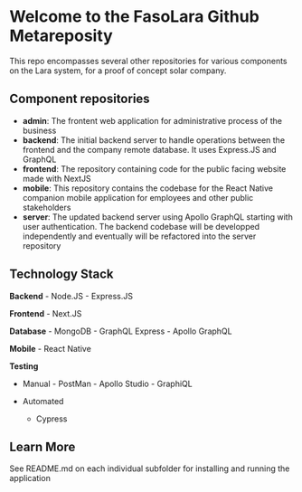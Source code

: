 # Welcome to the FasoLara Github Metareposity

This repo encompasses several other repositories for various components on the Lara system, for a proof of concept solar company. 

## Component repositories

- <b>admin</b>: The frontent web application for administrative process of the business
- <b>backend</b>: The initial backend server to handle operations between the frontend and the company remote database. It uses Express.JS and GraphQL
- <b>frontend</b>: The repository containing code for the public facing website made with NextJS
- <b>mobile</b>: This repository contains the codebase for the React Native companion mobile application for employees and other public stakeholders
- <b>server</b>: The updated backend server using Apollo GraphQL starting with user authentication. The backend codebase will be developped independently and eventually will be refactored into the server repository

## Technology Stack

<b>Backend</b>
	- Node.JS
	- Express.JS

<b>Frontend</b>
	- Next.JS

<b>Database</b>
	- MongoDB
	- GraphQL Express
	- Apollo GraphQL

<b>Mobile</b>
	- React Native

<b>Testing</b>
- Manual 
			- PostMan
			- Apollo Studio
			- GraphiQL

- Automated
	- Cypress

## Learn More

See README.md on each individual subfolder for installing and running the application